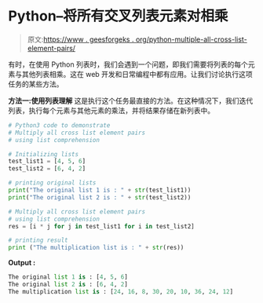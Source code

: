 # Python–将所有交叉列表元素对相乘

> 原文:[https://www . geesforgeks . org/python-multiple-all-cross-list-element-pairs/](https://www.geeksforgeeks.org/python-multiply-all-cross-list-element-pairs/)

有时，在使用 Python 列表时，我们会遇到一个问题，即我们需要将列表的每个元素与其他列表相乘。这在 web 开发和日常编程中都有应用。让我们讨论执行这项任务的某些方法。

**方法一:使用列表理解**
这是执行这个任务最直接的方法。在这种情况下，我们迭代列表，执行每个元素与其他元素的乘法，并将结果存储在新列表中。

```py
# Python3 code to demonstrate 
# Multiply all cross list element pairs
# using list comprehension

# Initializing lists
test_list1 = [4, 5, 6]
test_list2 = [6, 4, 2]

# printing original lists
print("The original list 1 is : " + str(test_list1))
print("The original list 2 is : " + str(test_list2))

# Multiply all cross list element pairs
# using list comprehension
res = [i * j for j in test_list1 for i in test_list2]

# printing result 
print ("The multiplication list is : " + str(res))
```

**Output :**

```py
The original list 1 is : [4, 5, 6]
The original list 2 is : [6, 4, 2]
The multiplication list is : [24, 16, 8, 30, 20, 10, 36, 24, 12]

```
